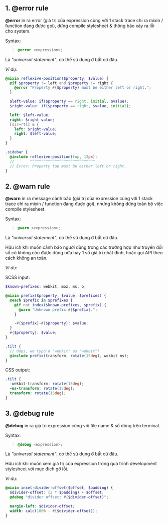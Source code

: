 ## 1. @error rule

**@error** in ra error (giá trị của expression cùng với 1 stack trace chỉ ra mixin / function đang được gọi), dừng compile stylesheet & thông báo xảy ra lỗi cho system.  

Syntax:  
>```scss
>@error <expression>;
>```

Là *"universal statement"*, có thể sử dụng ở bất cứ đâu.  

*Ví dụ*:

```scss
@mixin reflexive-position($property, $value) {
  @if $property != left and $property != right {
    @error "Property #{$property} must be either left or right.";
  }

  $left-value: if($property == right, initial, $value);
  $right-value: if($property == right, $value, initial);

  left: $left-value;
  right: $right-value;
  [dir=rtl] & {
    left: $right-value;
    right: $left-value;
  }
}

.sidebar {
  @include reflexive-position(top, 12px);
  //       ^^^^^^^^^^^^^^^^^^^^^^^^^^^^^
  // Error: Property top must be either left or right.
}
```


## 2. @warn rule

**@warn** in ra message cảnh báo (giá trị của expression cùng với 1 stack trace chỉ ra mixin / function đang được gọi), nhưng không dừng toàn bộ việc compile stylesheet.  

Syntax:  
>```scss
>@warn <expression>;
>```

Là *"universal statement"*, có thể sử dụng ở bất cứ đâu.  

Hữu ích khi muốn cảnh báo người dùng trong các trường hợp như truyền đối số cũ không còn được dùng nữa hay 1 số giá trị nhất định, hoặc gọi API theo cách không an toàn.  

*Ví dụ*:

SCSS input:  
```scss
$known-prefixes: webkit, moz, ms, o;

@mixin prefix($property, $value, $prefixes) {
  @each $prefix in $prefixes {
    @if not index($known-prefixes, $prefix) {
      @warn "Unknown prefix #{$prefix}.";
    }

    -#{$prefix}-#{$property}: $value;
  }
  #{$property}: $value;
}

.tilt {
  // Oops, we typo'd "webkit" as "wekbit"!
  @include prefix(transform, rotate(15deg), wekbit ms);
}
```

CSS output:  
```css
.tilt {
  -wekbit-transform: rotate(15deg);
  -ms-transform: rotate(15deg);
  transform: rotate(15deg);
}
```


## 3. @debug rule

**@debug** in ra giá trị expression cùng với file name & số dòng trên terminal.  

Syntax:  
>```scss
>@debug <expression>;
>```

Là *"universal statement"*, có thể sử dụng ở bất cứ đâu.  

Hữu ích khi muốn xem giá trị của expression trong quá trình development stylesheet với mục đích gỡ lỗi.  

*Ví dụ*:

```scss
@mixin inset-divider-offset($offset, $padding) {
  $divider-offset: (2 * $padding) + $offset;
  @debug "divider offset: #{$divider-offset}";

  margin-left: $divider-offset;
  width: calc(100% - #{$divider-offset});
}
```